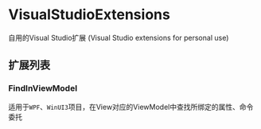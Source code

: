 # VisualStudioExtensions

自用的Visual Studio扩展 (Visual Studio extensions for personal use)

## 扩展列表

### FindInViewModel

适用于`WPF`、`WinUI3`项目，在View对应的ViewModel中查找所绑定的属性、命令委托
